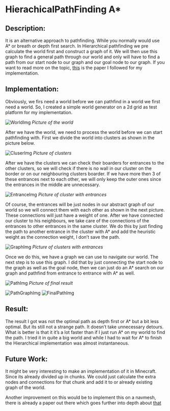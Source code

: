 # HierachicalPathFinding A*
## Description:
It is an alternative approach to pathfinding.
 While you normally would use A* or breath or depth first search.
In Hierarchical pathfinding we pre calculate the world first and construct a graph of it.
 We will then use this graph to find a general path through our world and only will have to
 find a path from our start node to our graph and our goal node to our graph.
  If you want to read more on the topic, 
[this](http://citeseerx.ist.psu.edu/viewdoc/download?doi=10.1.1.479.4675&rep=rep1&type=pdf) is the paper
 I followed for my implementation.

## Implementation:
Obviously, we firs need a world before we can pathfind in a world we first need a world.
 So, I created a simple world generator on a 2d grid as test platform for my implementation.

![WorldImg](pictures/world.JPG)
*Picture of the world*

After we have the world, we need to process the world before we can start pathfinding with.
 First we divide the world into clusters as shown in the picture below.

![CluserImg](pictures/clusters.JPG)
*Picture of clusters*

After we have the clusters we can check their boarders for entrances to the other clusters,
 so we will check if there is no wall in our cluster on the border or on our neighbouring clusters boarder.
 If we have more then 3 of these entrances next to each other,
 we will only keep the outer ones since the entrances in the middle are unnecessary.

![EntranceImg](pictures/entrances.JPG)
*Picture of cluster with entrances*

Of course, the entrances will be just nodes in our abstract graph of our world so we will
 connect them with each other as shown in the next picture.
 These connections will just have a weight of one. After we have connected our cluster to his neighbours,
 we take care of the connections of the entrances to other entrances in the same cluster.
 We do this by just finding the path to another entrance in the cluster with A* and add the heuristic weight
 as the connection weight, I don’t save the path.

![GraphImg](pictures/graph.JPG)
*Picture of clusters with entrances*

Once we do this, we have a graph we can use to navigate our world.
 The next step is to use this graph.
 I did that by just connecting the start node to the graph as well as the goal node,
 then we can just do an A* search on our graph and pathfind from entrance to entrance with A* as well.

![PathImg](pictures/path.JPG)
*Picture of final result*

![PathGraphImg](pictures/path&graph.JPG)
![FinalPathImg](pictures/finalPath.JPG)

## Result:
The result I got was not the optimal path as depth first or A* but a bit less optimal.
 But its still not a strange path. It doesn’t take unnecessary detours.
 What is better is that it it’s a lot faster than if I just run A* on my world to find the path.
 I tried it in quite a big world and while I had to wait for A* to finish
 the Hierarchical implementation was almost instantaneous.

## Future Work:
It might be very interesting to make an implementation of it in Minecraft.
 Since its already divided up in chunks.
 We could just calculate the extra nodes and connections
 for that chunk and add it to or already existing graph of the world.
 
Another improvement on this would be to implement this on a navmesh,
 there is already a paper out there which goes further into depth about [that](https://www.sciencedirect.com/science/article/abs/pii/S0097849316300668#:~:text=Hierarchical%20path%2Dfinding%20aims%20to,memory%20footprint%20when%20calculating%20paths.)